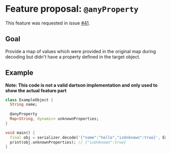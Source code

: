 # Feature proposal: `@anyProperty`

This feature was requested in issue [#41](https://github.com/eredo/dartson/issues/41). 

## Goal

Provide a map of values which were provided in the original map during decoding but didn't have a property defined in
the target object. 

## Example

**Note: This code is not a valid dartson implementation and only used to show the actual feature part**

```dart
class ExampleObject {
  String name;
  
  @anyProperty
  Map<String, dynamic> unknownProperties;
}

void main() {
  final obj = serializer.decode('{"name":"hello","isUnknown":true}', ExampleObject);
  print(obj.unknownProperties); // {"isUnknown":true}
}
```